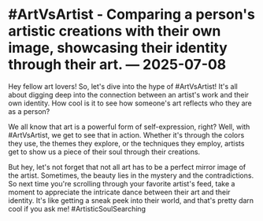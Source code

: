 # #ArtVsArtist - Comparing a person's artistic creations with their own image, showcasing their identity through their art. — 2025-07-08

Hey fellow art lovers! So, let's dive into the hype of #ArtVsArtist! It's all about digging deep into the connection between an artist's work and their own identity. How cool is it to see how someone's art reflects who they are as a person?

We all know that art is a powerful form of self-expression, right? Well, with #ArtVsArtist, we get to see that in action. Whether it's through the colors they use, the themes they explore, or the techniques they employ, artists get to show us a piece of their soul through their creations.

But hey, let's not forget that not all art has to be a perfect mirror image of the artist. Sometimes, the beauty lies in the mystery and the contradictions. So next time you're scrolling through your favorite artist's feed, take a moment to appreciate the intricate dance between their art and their identity. It's like getting a sneak peek into their world, and that's pretty darn cool if you ask me! #ArtisticSoulSearching